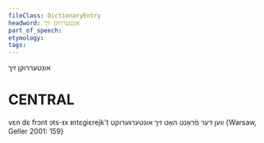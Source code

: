 ```yaml
---
fileClass: DictionaryEntry
headword: אונטעררוקן זיך
part_of_speech: 
etymology: 
tags: 
---
```

אונטעררוקן זיך

CENTRAL
========

vɛn dɛ frɔnt ɔts-ᵻx ᵻntɛgiɛrejk't ווען דער פֿראָנט האָט זיך אונטערגערוקט {Warsaw, Geller 2001: 159}